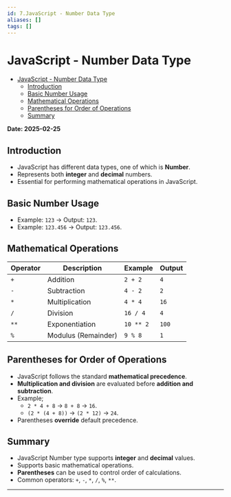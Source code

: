 ```yaml
---
id: 7.JavaScript - Number Data Type
aliases: []
tags: []
---
```


# JavaScript - Number Data Type

<!--toc:start-->

- [JavaScript - Number Data Type](#javascript-number-data-type)
  - [Introduction](#introduction)
  - [Basic Number Usage](#basic-number-usage)
  - [Mathematical Operations](#mathematical-operations)
  - [Parentheses for Order of Operations](#parentheses-for-order-of-operations)
  - [Summary](#summary)
  <!--toc:end-->

**Date: 2025-02-25**

## Introduction

- JavaScript has different data types, one of which is **Number**.
- Represents both **integer** and **decimal** numbers.
- Essential for performing mathematical operations in JavaScript.

## Basic Number Usage

- Example: `123` -> Output: `123`.
- Example: `123.456` -> Output: `123.456`.

## Mathematical Operations

| Operator | Description         | Example   | Output |
| -------- | ------------------- | --------- | ------ |
| `+`      | Addition            | `2 + 2`   | `4`    |
| `-`      | Subtraction         | `4 - 2`   | `2`    |
| `*`      | Multiplication      | `4 * 4`   | `16`   |
| `/`      | Division            | `16 / 4`  | `4`    |
| `**`     | Exponentiation      | `10 ** 2` | `100`  |
| `%`      | Modulus (Remainder) | `9 % 8`   | `1`    |

## Parentheses for Order of Operations

- JavaScript follows the standard **mathematical precedence**.
- **Multiplication and division** are evaluated before **addition and subtraction**.
- Example;
  - `2 * 4 + 8` -> `8 + 8` -> `16`.
  - `(2 * (4 + 8))` -> `(2 * 12)` -> `24`.
- Parentheses **override** default precedence.

## Summary

- JavaScript Number type supports **integer** and **decimal** values.
- Supports basic mathematical operations.
- **Parentheses** can be used to control order of calculations.
- Common operators: `+`, `-`, `*`, `/`, `%`, `**`.

---

